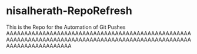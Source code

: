 # nisalherath-RepoRefresh
This is the Repo for the Automation of Git Pushes
AAAAAAAAAAAAAAAAAAAAAAAAAAAAAAAAAAAAAAAAAAAAAAAAAAAAAAAAAAAAAAAAAAAAAAAAAAAAAAAAAAAAAAAAAAAAAAAAAAAAAAAAAAAAAAAAAAAAAAAA